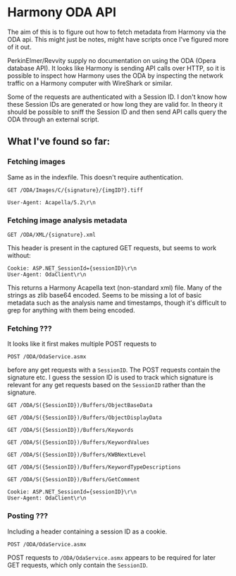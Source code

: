 # Harmony ODA API

The aim of this is to figure out how to fetch metadata from Harmony via the ODA api.
This might just be notes, might have scripts once I've figured more of it out.

PerkinElmer/Revvity supply no documentation on using the ODA (Opera database API).
It looks like Harmony is sending API calls over HTTP, so it is possible to
inspect how Harmony uses the ODA by inspecting the network traffic on a Harmony
computer with WireShark or similar.

Some of the requests are authenticated with a Session ID. I don't know how
these Session IDs are generated or how long they are valid for. In theory it
should be possible to sniff the Session ID and then send API calls query the
ODA through an external script.

## What I've found so far:

### Fetching images
Same as in the indexfile.
This doesn't require  authentication.
```http
GET /ODA/Images/C/{signature}/{imgID?}.tiff
```

```
User-Agent: Acapella/5.2\r\n
```

### Fetching image analysis metadata
```http
GET /ODA/XML/{signature}.xml
```

This header is present in the captured GET requests, but seems to work without:
```
Cookie: ASP.NET_SessionId={sessionID}\r\n
User-Agent: OdaClient\r\n
```

This returns a Harmony Acapella text (non-standard xml) file. Many of the
strings as zlib base64 encoded. Seems to be missing a lot of basic metadata
such as the analysis name and timestamps, though it's difficult to grep for
anything with them being encoded.

### Fetching ???
It looks like it first makes multiple POST requests to
```http
POST /ODA/OdaService.asmx
```
before any get requests with a `SessionID`. The POST requests contain the
signature etc. I guess the session ID is used to track which signature is
relevant for any get requests based on the `SessionID` rather than the signature.

```http
GET /ODA/S({SessionID})/Buffers/ObjectBaseData
```

```http
GET /ODA/S({SessionID})/Buffers/ObjectDisplayData
```

```http
GET /ODA/S({SessionID})/Buffers/Keywords
```

```http
GET /ODA/S({SessionID})/Buffers/KeywordValues
```

```http
GET /ODA/S({SessionID})/Buffers/KWBNextLevel
```

```http
GET /ODA/S({SessionID})/Buffers/KeywordTypeDescriptions
```

```http
GET /ODA/S({SessionID})/Buffers/GetComment
```

```
Cookie: ASP.NET_SessionId={sessionID}\r\n
User-Agent: OdaClient\r\n
```

### Posting ???
Including a header containing a session ID as a cookie.
```http
POST /ODA/OdaService.asmx
```

POST requests to `/ODA/OdaService.asmx` appears to be required for later GET
requests, which only contain the `SessionID`.
